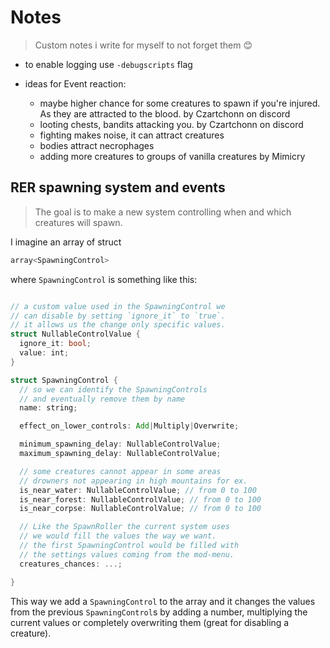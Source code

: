 
# Notes
> Custom notes i write for myself to not forget them 😊

- to enable logging use `-debugscripts` flag

- ideas for Event reaction:
  - maybe higher chance for some creatures to spawn if you're injured. As they are attracted to the blood. by Czartchonn on discord
  - looting chests, bandits attacking you. by Czartchonn on discord
  - fighting makes noise, it can attract creatures
  - bodies attract necrophages
  - adding more creatures to groups of vanilla creatures by Mimicry


## RER spawning system and events
> The goal is to make a new system controlling when and which creatures will spawn.

I imagine an array of struct 
```rs
array<SpawningControl>
```
where `SpawningControl` is something like this:
```rs

// a custom value used in the SpawningControl we
// can disable by setting `ignore_it` to `true`.
// it allows us the change only specific values.
struct NullableControlValue {
  ignore_it: bool;
  value: int;
}

struct SpawningControl {
  // so we can identify the SpawningControls
  // and eventually remove them by name
  name: string;

  effect_on_lower_controls: Add|Multiply|Overwrite;

  minimum_spawning_delay: NullableControlValue;
  maximum_spawning_delay: NullableControlValue;

  // some creatures cannot appear in some areas
  // drowners not appearing in high mountains for ex.
  is_near_water: NullableControlValue; // from 0 to 100
  is_near_forest: NullableControlValue; // from 0 to 100
  is_near_corpse: NullableControlValue; // from 0 to 100

  // Like the SpawnRoller the current system uses
  // we would fill the values the way we want.
  // the first SpawningControl would be filled with
  // the settings values coming from the mod-menu.
  creatures_chances: ...;

}
```

This way we add a `SpawningControl` to the array and it changes the values from the previous `SpawningControl`s by
adding a number, multiplying the current values or completely overwriting them (great for disabling a creature).

